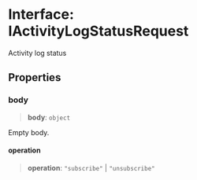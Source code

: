 # Interface: IActivityLogStatusRequest

Activity log status

## Properties

### body

> **body**: `object`

Empty body.

#### operation

> **operation**: `"subscribe"` \| `"unsubscribe"`

